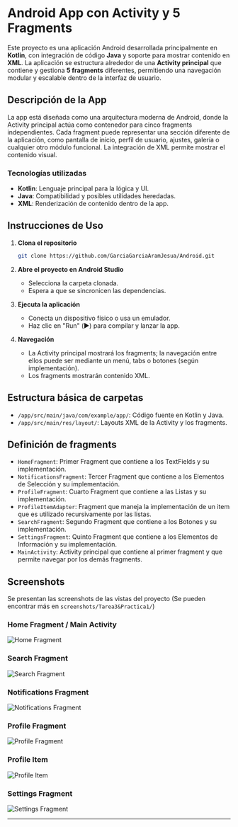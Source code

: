 # Android App con Activity y 5 Fragments

Este proyecto es una aplicación Android desarrollada principalmente en **Kotlin**, con integración de código **Java** y soporte para mostrar contenido en **XML**. La aplicación se estructura alrededor de una **Activity principal** que contiene y gestiona **5 fragments** diferentes, permitiendo una navegación modular y escalable dentro de la interfaz de usuario.

## Descripción de la App

La app está diseñada como una arquitectura moderna de Android, donde la Activity principal actúa como contenedor para cinco fragments independientes. Cada fragment puede representar una sección diferente de la aplicación, como pantalla de inicio, perfil de usuario, ajustes, galería o cualquier otro módulo funcional. La integración de XML permite mostrar el contenido visual.

### Tecnologías utilizadas

- **Kotlin**: Lenguaje principal para la lógica y UI.
- **Java**: Compatibilidad y posibles utilidades heredadas.
- **XML**: Renderización de contenido dentro de la app.

## Instrucciones de Uso

1. **Clona el repositorio**
   ```bash
   git clone https://github.com/GarciaGarciaAramJesua/Android.git
   ```

2. **Abre el proyecto en Android Studio**
   - Selecciona la carpeta clonada.
   - Espera a que se sincronicen las dependencias.

3. **Ejecuta la aplicación**
   - Conecta un dispositivo físico o usa un emulador.
   - Haz clic en "Run" (▶️) para compilar y lanzar la app.

4. **Navegación**
   - La Activity principal mostrará los fragments; la navegación entre ellos puede ser mediante un menú, tabs o botones (según implementación).
   - Los fragments mostrarán contenido XML.

## Estructura básica de carpetas

- `/app/src/main/java/com/example/app/`: Código fuente en Kotlin y Java.
- `/app/src/main/res/layout/`: Layouts XML de la Activity y los fragments.

## Definición de fragments

- `HomeFragment`: Primer Fragment que contiene a los TextFields y su implementación.
- `NotificationsFragment`: Tercer Fragment que contiene a los Elementos de Selección y su implementación.
- `ProfileFragment`: Cuarto Fragment que contiene a las Listas y su implementación.
- `ProfileItemAdapter`: Fragment que maneja la implementación de un item que es utilizado recursivamente por las listas.
- `SearchFragment`: Segundo Fragment que contiene a los Botones y su implementación. 
- `SettingsFragment`: Quinto Fragment que contiene a los Elementos de Información y su implementación.
- `MainActivity`: Activity principal que contiene al primer fragment y que permite navegar por los demás fragments.


## Screenshots

Se presentan las screenshots de las vistas del proyecto (Se pueden encontrar más en `screenshots/Tarea3&Practica1/`)

### Home Fragment / Main Activity
![Home Fragment](./App/screenshots/HomeFragment.png)

### Search Fragment
![Search Fragment](./App/screenshots/SearchFragment.png)

### Notifications Fragment
![Notifications Fragment](./App/screenshots/NotificationsFragment.png)

### Profile Fragment 
![Profile Fragment ](./App/screenshots/ProfileFragment.png)

### Profile Item
![Profile Item](./App/screenshots/ProfileItem.png)

### Settings Fragment
![Settings Fragment](./App/screenshots/SettingsFragment.png)

---
